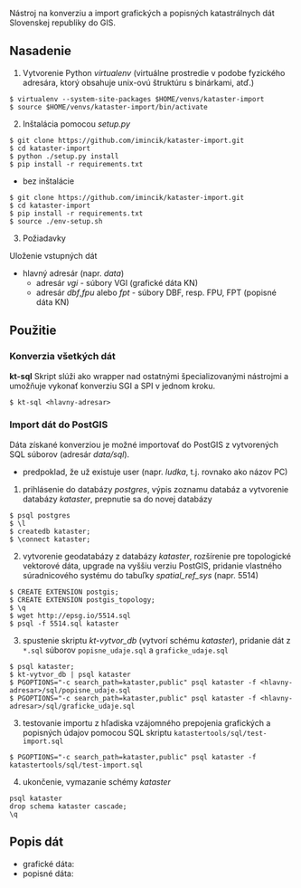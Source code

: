 Nástroj na konverziu a import grafických a popisných katastrálnych dát Slovenskej republiky do GIS.

## Nasadenie
1. Vytvorenie Python *virtualenv* (virtuálne prostredie v podobe fyzického adresára, ktorý obsahuje unix-ovú štruktúru s binárkami, atď.)

```
$ virtualenv --system-site-packages $HOME/venvs/kataster-import
$ source $HOME/venvs/kataster-import/bin/activate
```

2. Inštalácia pomocou *setup.py*

```
$ git clone https://github.com/imincik/kataster-import.git
$ cd kataster-import
$ python ./setup.py install
$ pip install -r requirements.txt
````

* bez inštalácie

```
$ git clone https://github.com/imincik/kataster-import.git
$ cd kataster-import
$ pip install -r requirements.txt
$ source ./env-setup.sh
```

3. Požiadavky

Uloženie vstupných dát
 * hlavný adresár (napr. *data*)
   * adresár *vgi*                   - súbory VGI (grafické dáta KN)
   * adresár *dbf*,*fpu* alebo *fpt* - súbory DBF, resp. FPU, FPT (popisné dáta KN)

## Použitie

### Konverzia všetkých dát
**kt-sql**
Skript slúži ako wrapper nad ostatnými špecializovanými nástrojmi a umožňuje vykonať konverziu SGI a SPI v jednom kroku. 

```
$ kt-sql <hlavny-adresar>
```

### Import dát do PostGIS
Dáta získané konverziou je možné importovať do PostGIS z vytvorených SQL súborov (adresár *data/sql*).

* predpoklad, že už existuje user (napr. *ludka*, t.j. rovnako ako názov PC)

1. prihlásenie do databázy *postgres*, výpis zoznamu databáz a vytvorenie databázy *kataster*, prepnutie sa do novej databázy

```
$ psql postgres
$ \l
$ createdb kataster;
$ \connect kataster;
```

2. vytvorenie geodatabázy z databázy *kataster*, rozšírenie pre topologické vektorové dáta, upgrade na vyššiu verziu PostGIS, pridanie vlastného súradnicového systému do tabuľky *spatial_ref_sys* (napr. 5514)

```
$ CREATE EXTENSION postgis;
$ CREATE EXTENSION postgis_topology;
$ \q
$ wget http://epsg.io/5514.sql
$ psql -f 5514.sql kataster
```

3. spustenie skriptu *kt-vytvor_db* (vytvorí schému *kataster*), pridanie dát
z `*.sql` súborov `popisne_udaje.sql` a `graficke_udaje.sql`

```
$ psql kataster;
$ kt-vytvor_db | psql kataster
$ PGOPTIONS="-c search_path=kataster,public" psql kataster -f <hlavny-adresar>/sql/popisne_udaje.sql
$ PGOPTIONS="-c search_path=kataster,public" psql kataster -f <hlavny-adresar>/sql/graficke_udaje.sql
```

3. testovanie importu z hľadiska vzájomného prepojenia grafických a popisných údajov pomocou SQL skriptu `katastertools/sql/test-import.sql`
```
$ PGOPTIONS="-c search_path=kataster,public" psql kataster -f katastertools/sql/test-import.sql
```

4. ukončenie, vymazanie schémy *kataster*

```
psql kataster
drop schema kataster cascade;
\q
```

## Popis dát

* grafické dáta: 
* popisné dáta: 
